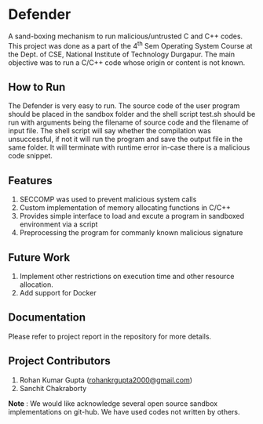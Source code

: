 Defender
============

A sand-boxing mechanism to run malicious/untrusted C and C++ codes. This project was done as a part of the 4<sup>th</sup> Sem Operating System Course at the Dept. of CSE, National Institute of Technology Durgapur. The main objective was to run a C/C++ code whose origin or content is not known.

How to Run
----------

The Defender is very easy to run. The source code of the user program should be placed in the sandbox folder and the shell script test.sh should be run with arguments being the filename of source code and the filename of input file. The shell script will say whether the compilation was unsuccessful, if not it will run the program and save the output file in the same folder. It will terminate with runtime error in-case there is a malicious code snippet.

Features
--------

1. SECCOMP was used to prevent malicious system calls
2. Custom implementation of memory allocating functions in C/C++
3. Provides simple interface to load and excute a program in sandboxed environment via a script
4. Preprocessing the program for commanly known malicious signature

Future Work
-----------

1. Implement other restrictions on execution time and other resource allocation.
2. Add support for Docker

Documentation
-------------

Please refer to project report in the repository for more details.

Project Contributors
--------------------

1. Rohan Kumar Gupta (rohankrgupta2000@gmail.com)
2. Sanchit Chakraborty

**Note** : We would like acknowledge several open source sandbox implementations on git-hub. We have used codes not written by others.
